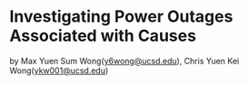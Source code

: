 # Investigating Power Outages Associated with Causes
by Max Yuen Sum Wong(y6wong@ucsd.edu), Chris Yuen Kei Wong(ykw001@ucsd.edu)
